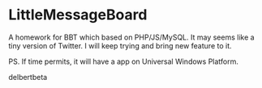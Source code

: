 # LittleMessageBoard

A homework for BBT which based on PHP/JS/MySQL. It may seems like a tiny version of Twitter. I will keep trying and bring new feature to it.

PS. If time permits, it will have a app on Universal Windows Platform.

delbertbeta

